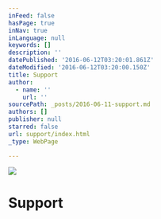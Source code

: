 ```yaml
---
inFeed: false
hasPage: true
inNav: true
inLanguage: null
keywords: []
description: ''
datePublished: '2016-06-12T03:20:01.861Z'
dateModified: '2016-06-12T03:20:00.150Z'
title: Support
author:
  - name: ''
    url: ''
sourcePath: _posts/2016-06-11-support.md
authors: []
publisher: null
starred: false
url: support/index.html
_type: WebPage

---
```

![](https://the-grid-user-content.s3-us-west-2.amazonaws.com/e4970d76-cb03-4bf2-a42f-b5ef4df1b8e8.jpg)

# Support